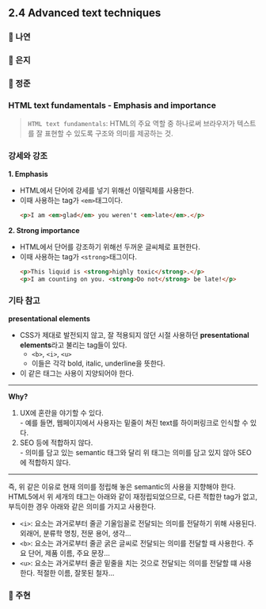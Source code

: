 ## 2.4 Advanced text techniques

### 📝 나연

### 📝 은지

### 📝 정준

### HTML text fundamentals - Emphasis and importance

> `HTML text fundamentals`: HTML의 주요 역할 중 하나로써 브라우저가 텍스트를 잘 표현할 수 있도록 구조와 의미를 제공하는 것.

### 강세와 강조

**1. Emphasis**

  - HTML에서 단어에 강세를 넣기 위해선 이텔릭체를 사용한다.
  - 이때 사용하는 tag가 `<em>`태그이다.
    ```html
    <p>I am <em>glad</em> you weren't <em>late</em>.</p>
    ```

**2. Strong importance**

  - HTML에서 단어를 강조하기 위해선 두꺼운 글씨체로 표현한다.
  - 이때 사용하는 tag가 `<strong>`태그이다.
    ```html
    <p>This liquid is <strong>highly toxic</strong>.</p>
    <p>I am counting on you. <strong>Do not</strong> be late!</p>
    ```

### 기타 참고

**presentational elements**

  - CSS가 제대로 발전되지 않고, 잘 적용되지 않던 시절 사용하던 **presentational elements**라고 불리는 tag들이 있다.
    - `<b>`, `<i>`, `<u>`
    - 이들은 각각 bold, italic, underline을 뜻한다.
  - 이 같은 태그는 사용이 지양되어야 한다.
  ---
  **Why?**
  1. UX에 혼란을 야기할 수 있다.  
    - 예를 들면, 웹페이지에서 사용자는 밑줄이 쳐진 text를 하이퍼링크로 인식할 수 있다.
  2. SEO 등에 적합하지 않다.  
    - 의미를 담고 있는 semantic 태그와 달리 위 태그는 의미를 담고 있지 않아 SEO에 적합하지 않다.
  ---
  즉, 위 같은 이유로 현재 의미를 정립해 놓은 semantic의 사용을 지향해야 한다.  
  HTML5에서 위 세개의 태그는 아래와 같이 재정립되었으므로, 다른 적합한 tag가 없고, 부득이한 경우 아래와 같은 의미를 가지고 사용한다.

  - `<i>`: 요소는 과거로부터 줄곧 기울임꼴로 전달되는 의미를 전달하기 위해 사용된다. 외래어, 분류학 명칭, 전문 용어, 생각...
  - `<b>`: 요소는 과거로부터 줄곧 굵은 글씨로 전달되는 의미를 전달할 때 사용한다. 주요 단어, 제품 이름, 주요 문장...
  - `<u>`: 요소는 과거로부터 줄곧 밑줄을 치는 것으로 전달되는 의미를 전달할 떄 사용한다. 적절한 이름, 잘못된 철자...

### 📝 주현
